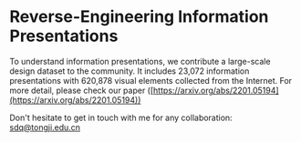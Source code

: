 # Reverse-Engineering Information Presentations

To understand information presentations, we contribute a large-scale design dataset to the community. It includes 23,072 information presentations with 620,878 visual elements collected from the Internet. For more detail, please check our paper ([https://arxiv.org/abs/2201.05194](https://arxiv.org/abs/2201.05194))

Don't hesitate to get in touch with me for any collaboration: sdq@tongji.edu.cn